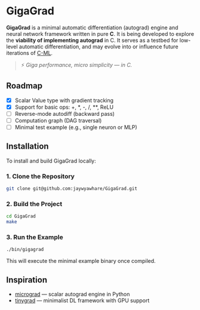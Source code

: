 # GigaGrad

**GigaGrad** is a minimal automatic differentiation (autograd) engine and neural network framework written in pure **C**. 
It is being developed to explore the **viability of implementing autograd** in C. It serves as a testbed for low-level automatic differentiation, and may evolve into or influence future iterations of [C-ML](https://github.com/jaywyawhare/c-ml). 
> ⚡ _Giga performance, micro simplicity — in C._

## Roadmap

- [x] Scalar Value type with gradient tracking
- [x] Support for basic ops: +, *, -, /, **, ReLU
- [ ] Reverse-mode autodiff (backward pass)
- [ ] Computation graph (DAG traversal)
- [ ] Minimal test example (e.g., single neuron or MLP)

## Installation

To install and build GigaGrad locally:

### 1. Clone the Repository

```bash
git clone git@github.com:jaywyawhare/GigaGrad.git
```

### 2. Build the Project

```bash
cd GigaGrad
make
```

### 3. Run the Example

```bash
./bin/gigagrad
```

This will execute the minimal example binary once compiled.

## Inspiration

- [micrograd](https://github.com/karpathy/micrograd) — scalar autograd engine in Python
- [tinygrad](https://github.com/geohot/tinygrad) — minimalist DL framework with GPU support